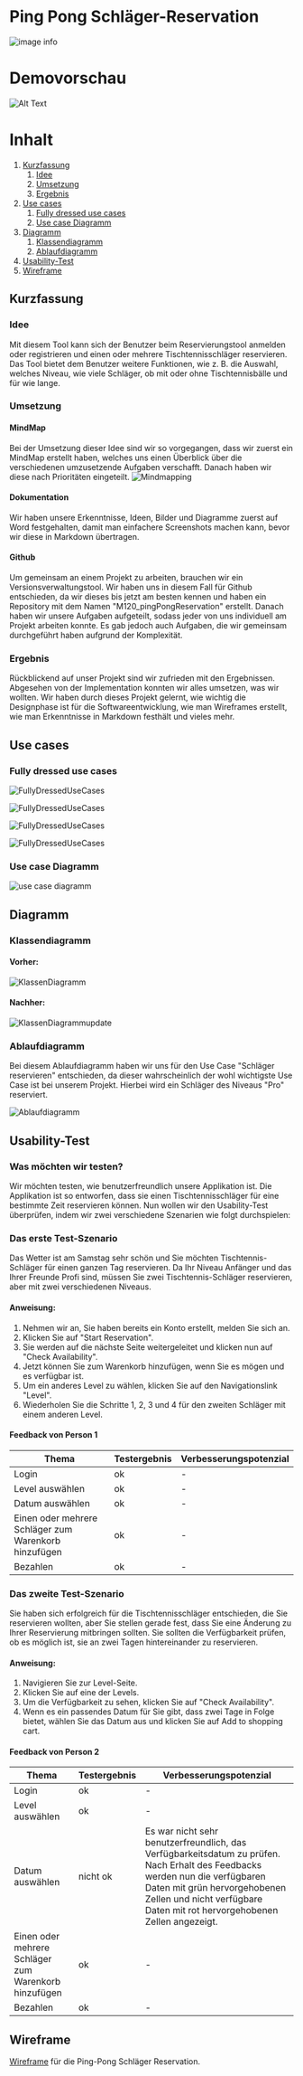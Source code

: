 # Ping Pong Schläger-Reservation

![image info](Bilder/pingPong_banner.png)

# Demovorschau
![Alt Text](Bilder/dragon_ping_pong.gif)


# Inhalt
1. [Kurzfassung](#kurzfassung)
   1. [Idee](#idee)
   2. [Umsetzung](#umsetzung)
   3. [Ergebnis](#ergebnis)
3. [Use cases](#usecase)
   1. [Fully dressed use cases](#fullyDressedUsecases)
   2. [Use case Diagramm](#useCaseDiagramm)
4. [Diagramm](#Diagramm)
    1. [Klassendiagramm](#klassendiagramm)
    2. [Ablaufdiagramm](#ablaufdiagramm)
5. [Usability-Test](#usability-test)
6. [Wireframe](#wireframe)

## Kurzfassung <a name="kurzfassung"></a>
### Idee <a name="idee"></a>
Mit diesem Tool kann sich der Benutzer beim Reservierungstool anmelden oder registrieren und einen oder mehrere Tischtennisschläger reservieren. Das Tool bietet dem Benutzer weitere Funktionen, wie z. B. die Auswahl, welches Niveau, wie viele Schläger, ob mit oder ohne Tischtennisbälle und für wie lange.

### Umsetzung <a name="umsetzung"></a>

#### MindMap
Bei der Umsetzung dieser Idee sind wir so vorgegangen, dass wir zuerst ein MindMap erstellt haben,
welches uns einen Überblick über die verschiedenen umzusetzende Aufgaben verschafft. Danach haben wir diese nach Prioritäten eingeteilt. 
![Mindmapping](Bilder/mindMap.png)

#### Dokumentation
Wir haben unsere Erkenntnisse, Ideen, Bilder und Diagramme zuerst auf Word festgehalten, damit man einfachere Screenshots machen kann, bevor wir diese in Markdown übertragen.

#### Github
Um gemeinsam an einem Projekt zu arbeiten, brauchen wir ein Versionsverwaltungstool. Wir haben uns in diesem Fall für Github entschieden, da wir dieses bis jetzt am besten kennen und haben ein Repository 
mit dem Namen "M120_pingPongReservation" erstellt. Danach haben wir unsere Aufgaben aufgeteilt, sodass jeder von uns individuell am Projekt arbeiten konnte. Es gab jedoch auch Aufgaben, die wir gemeinsam durchgeführt haben aufgrund der Komplexität.

### Ergebnis
Rückblickend auf unser Projekt sind wir zufrieden mit den Ergebnissen. Abgesehen von der Implementation konnten wir alles umsetzen, was wir wollten. Wir haben durch dieses Projekt gelernt, wie wichtig die Designphase ist für die Softwareentwicklung, wie man Wireframes erstellt, wie man Erkenntnisse in Markdown festhält und vieles mehr. 

## Use cases <a name="usecase"></a>
### Fully dressed use cases <a name="fullyDressedUsecases"></a>
![FullyDressedUseCases](Bilder/fullyDressedUseCases/fduc_1_2.png)

![FullyDressedUseCases](Bilder/fullyDressedUseCases/fduc_3_4_5.png)

![FullyDressedUseCases](Bilder/fullyDressedUseCases/fduc_6_7_8_9.png)

![FullyDressedUseCases](Bilder/fullyDressedUseCases/fduc_10_11_12_13_14.png)

### Use case Diagramm <a name="useCaseDiagramm"></a>
![use case diagramm](Bilder/uscd.png)

## Diagramm <a name="Diagramm"></a>

### Klassendiagramm <a name="klassendiagramm"></a>
#### Vorher:
![KlassenDiagramm](Bilder/classDiagram.png)

#### Nachher:
![KlassenDiagrammupdate](Bilder/pingpong_klassendiagrammupdate.png)

### Ablaufdiagramm <a name="ablaufdiagramm"></a>
Bei diesem Ablaufdiagramm haben wir uns für den Use Case "Schläger reservieren" entschieden, da dieser wahrscheinlich der wohl wichtigste Use Case ist bei unserem Projekt. Hierbei wird ein Schläger des Niveaus "Pro" reserviert. 


![Ablaufdiagramm](Bilder/Flussdiagramm_Schläger_reservieren.PNG)

## Usability-Test <a name="usability-test"></a>

### Was möchten wir testen?
Wir möchten testen, wie benutzerfreundlich unsere Applikation ist.
Die Applikation ist so entworfen, dass sie einen Tischtennisschläger für eine bestimmte Zeit reservieren können. Nun wollen wir den Usability-Test überprüfen, indem wir zwei verschiedene Szenarien wie folgt durchspielen:

### Das erste Test-Szenario
Das Wetter ist am Samstag sehr schön und Sie möchten Tischtennis-Schläger für einen ganzen Tag reservieren. Da Ihr Niveau Anfänger und das Ihrer Freunde Profi sind, müssen Sie zwei Tischtennis-Schläger reservieren, aber mit zwei verschiedenen Niveaus.

#### Anweisung: 
1. Nehmen wir an, Sie haben bereits ein Konto erstellt, melden Sie sich an.
2. Klicken Sie auf "Start Reservation".
3. Sie werden auf die nächste Seite weitergeleitet und klicken nun auf "Check Availability".
4. Jetzt können Sie zum Warenkorb hinzufügen, wenn Sie es mögen und es verfügbar ist.
5. Um ein anderes Level zu wählen, klicken Sie auf den Navigationslink "Level".
6. Wiederholen Sie die Schritte 1, 2, 3 und 4 für den zweiten Schläger mit einem anderen Level.

#### Feedback von Person 1 

| Thema | Testergebnis | Verbesserungspotenzial |
| ----------- | ----------- | ----------- |
| Login | ok | - |
| Level auswählen | ok  | - |
| Datum auswählen | ok | - |
| Einen oder mehrere Schläger zum Warenkorb hinzufügen | ok | - |
| Bezahlen | ok  | - |

### Das zweite Test-Szenario
Sie haben sich erfolgreich für die Tischtennisschläger entschieden, die Sie reservieren wollten, aber Sie stellen gerade fest, dass Sie eine Änderung zu Ihrer Reservierung mitbringen sollten. Sie sollten die Verfügbarkeit prüfen, ob es möglich ist, sie an zwei Tagen hintereinander zu reservieren.

#### Anweisung:

1. Navigieren Sie zur Level-Seite.
2. Klicken Sie auf eine der Levels.
3. Um die Verfügbarkeit zu sehen, klicken Sie auf "Check Availability".
4. Wenn es ein passendes Datum für Sie gibt, dass zwei Tage in Folge bietet, wählen Sie das Datum aus und klicken Sie auf Add to shopping cart.

#### Feedback von Person 2 

| Thema | Testergebnis | Verbesserungspotenzial |
| ----------- | ----------- | ----------- |
| Login | ok | - |
| Level auswählen | ok  | - |
| Datum auswählen | nicht ok | Es war nicht sehr benutzerfreundlich, das Verfügbarkeitsdatum zu prüfen. Nach Erhalt des Feedbacks werden nun die verfügbaren Daten mit grün hervorgehobenen Zellen und nicht verfügbare Daten mit rot hervorgehobenen Zellen angezeigt. |
| Einen oder mehrere Schläger zum Warenkorb hinzufügen | ok | - |
| Bezahlen | ok  | - |

## Wireframe
[Wireframe](Wireframe.md) für die Ping-Pong Schläger Reservation.



